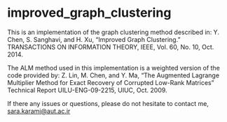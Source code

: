 # improved_graph_clustering
This is an implementation of the graph clustering method described in:
Y. Chen, S. Sanghavi, and H. Xu, “Improved Graph Clustering.” TRANSACTIONS ON INFORMATION THEORY, IEEE, Vol. 60, No. 10, Oct. 2014.

The ALM method used in this implementation is a weighted version of the code provided by:
Z. Lin, M. Chen, and Y. Ma, “The Augmented Lagrange Multiplier Method for Exact Recovery of Corrupted Low-Rank Matrices” Technical Report UILU-ENG-09-2215, UIUC, Oct. 2009.

If there any issues or questions, please do not hesitate to contact me, sara.karami@aut.ac.ir
